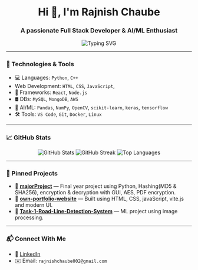 <h1 align="center">Hi 👋, I'm Rajnish Chaube</h1>
<h3 align="center">A passionate Full Stack Developer & AI/ML Enthusiast</h3>

<p align="center">
  <img src="https://readme-typing-svg.demolab.com?font=Fira+Code&weight=700&pause=1000&color=00F7FF&width=435&lines=Fullstack+Developer;AI+%2F+ML+Explorer;Python+%7C+JS+%7C+C%2B%2B;Tech+Enthusiast+%F0%9F%92%BB" alt="Typing SVG" />
</p>

---

### 🔧 Technologies & Tools

- 💻 Languages: `Python`, `C++`
- Web Development: `HTML`, `CSS`, `JavaScript`,
- 🧰 Frameworks: `React`, `Node.js`
- 🛢️ DBs: `MySQL`, `MongoDB`, `AWS`
- 🧠 AI/ML: `Pandas`, `NumPy`, `OpenCV`, `scikit-learn`, `keras`, `tensorflow`
- 🛠️ Tools: `VS Code`, `Git`, `Docker`, `Linux`

---

### 📈 GitHub Stats

<p align="center">
  <img src="https://github-readme-stats.vercel.app/api?username=rajnish-chaube&show_icons=true&theme=radical" alt="GitHub Stats"/>
  <img src="https://github-readme-streak-stats.herokuapp.com/?user=rajnish-chaube&theme=radical" alt="GitHub Streak"/>
  <img src="https://github-readme-stats.vercel.app/api/top-langs/?username=rajnish-chaube&layout=compact&theme=radical" alt="Top Languages"/>
</p>

---

### 📌 Pinned Projects

- 🔐 [**majorProject**](https://github.com/rajnish-chaube/majorProject) — Final year project using Python, Hashing(MD5 & SHA256), encryption & decryption with GUI, AES, PDF encryption.
- 🚧 [**own-portfolio-website**](https://github.com/rajnish-chaube/raje-com) — Built using HTML, CSS, javaScript, vite.js and modern UI.
- 🧠 [**Task-1-Road-Line-Detection-System**](https://github.com/rajnish-chaube/Task-1-Road-Line-Detection-System) — ML project using image processing.

---

### 📬 Connect With Me

- 🔗 [LinkedIn](https://www.linkedin.com/in/rajnish290/)
- ✉️ Email: `rajnishchaube002@gmail.com`
